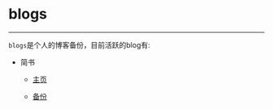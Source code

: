# blogs

---

`blogs`是个人的博客备份，目前活跃的blog有:

* 简书

  + [主页](http://www.jianshu.com/users/3074b798c7d0/latest_articles)

  + [备份](jianshu/README.md)
